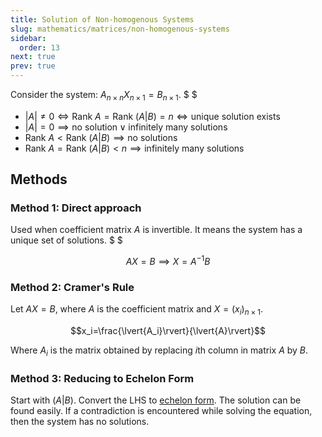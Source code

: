 ```yaml
---
title: Solution of Non-homogenous Systems
slug: mathematics/matrices/non-homogenous-systems
sidebar:
  order: 13
next: true
prev: true
---
```


Consider the system: $A_{n\times n}X_{n\times 1}=B_{n\times 1}$. $ $

- $|A| \neq 0 \iff \text{Rank }A = \text{Rank }(A|B)=n \iff \text{unique solution exists}$
- $|A|=0 \implies \text{no solution} \lor \text{infinitely many solutions}$
- $\text{Rank }A <\text{Rank }(A|B) \implies \text{no solutions}$
- $\text{Rank }A =\text{Rank }(A|B) <n \implies \text{infinitely many solutions}$

## Methods

### Method 1: Direct approach

Used when coefficient matrix $A$ is invertible. It means the system has a unique
set of solutions. $ $

```math
AX=B
\implies
X=A^{-1}B
```

### Method 2: Cramer's Rule

Let $AX=B$, where $A$ is the coefficient matrix and $X=(x_i)_{n\times 1}$.

```math
x_i=\frac{\lvert{A_i}\rvert}{\lvert{A}\rvert}
```

Where $A_i$ is the matrix obtained by replacing $i$th column in matrix $A$ by
$B$.

### Method 3: Reducing to Echelon Form

Start with $(A|B)$. Convert the $\text{LHS}$ to
[echelon form](/mathematics/matrices/echelon-form). The solution can be found
easily. If a contradiction is encountered while solving the equation, then the
system has no solutions.
